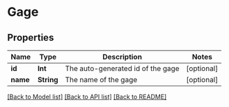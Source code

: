 # Gage

## Properties

| Name     | Type       | Description                       | Notes      |
| -------- | ---------- | --------------------------------- | ---------- |
| **id**   | **Int**    | The auto-generated id of the gage | [optional] |
| **name** | **String** | The name of the gage              | [optional] |

[[Back to Model list]](../README.md#documentation-for-models) [[Back to API list]](../README.md#documentation-for-api-endpoints) [[Back to README]](../README.md)
